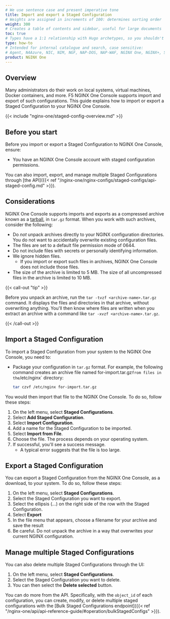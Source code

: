 ```yaml
---
# We use sentence case and present imperative tone
title: Import and export a Staged Configuration
# Weights are assigned in increments of 100: determines sorting order
weight: 300
# Creates a table of contents and sidebar, useful for large documents
toc: true
# Types have a 1:1 relationship with Hugo archetypes, so you shouldn't need to change this
type: how-to
# Intended for internal catalogue and search, case sensitive:
# Agent, N4Azure, NIC, NIM, NGF, NAP-DOS, NAP-WAF, NGINX One, NGINX+, Solutions, Unit
product: NGINX One
---
```


## Overview

Many administrators do their work on local systems, virtual machines, Docker containers, and more. F5 NGINX One Console
supports import and export of such configurations.
This guide explains how to import or export a Staged Configuration to your NGINX One Console. 

{{< include "nginx-one/staged-config-overview.md" >}}

## Before you start

Before you import or export a Staged Configuration to NGINX One Console, ensure:

- You have an NGINX One Console account with staged configuration permissions.

You can also import, export, and manage multiple Staged Configurations through [the API]({{< ref "/nginx-one/nginx-configs/staged-configs/api-staged-config.md" >}}).

## Considerations

NGINX One Console supports imports and exports as a compressed archive known as a [tarball](https://en.wikipedia.org/wiki/Tar_(computing)), in `tar.gz` format. 
When you work with such archives, consider the following:

- Do _not_ unpack archives directly to your NGINX configuration directories. You do not want to accidentally overwrite existing configuration files.
- The files are set to a default file permission mode of 0644.
- Do not include files with secrets or personally identifying information.
- We ignore hidden files.
  - If you import or export such files in archives, NGINX One Console does not include those files.
- The size of the archive is limited to 5 MB.  The size of all uncompressed files in the archive is limited to 10 MB.

{{< call-out "tip" >}}

Before you unpack an archive, run the `tar -tvzf <archive-name>.tar.gz` command. It displays the files and directories in that archive, without overwriting anything.
You'll then know where files are written when you extract an archive with a command like `tar -xvzf <archive-name>.tar.gz`.

{{< /call-out >}}

## Import a Staged Configuration

To import a Staged Configuration from your system to the NGINX One Console, you need to:

- Package your configuration in `tar.gz` format. For example, the following command creates an archive file named for-import.tar.gz` from files in the `/etc/nginx` directory:
  ```bash
  tar czvf /etc/nginx for-import.tar.gz
  ```

You would then import that file to the NGINX One Console. To do so, follow these steps:

1. On the left menu, select **Staged Configurations**.
1. Select **Add Staged Configuration**.
1. Select **Import Configuration**.
1. Add a name for the Staged Configuration to be imported.
1. Select **Import from File**.
1. Choose the file. The process depends on your operating system.
1. If successful, you'll see a success message.
   - A typical error suggests that the file is too large.

## Export a Staged Configuration

You can export a Staged Configuration from the NGINX One Console, as a download, to your system. To do so, follow these steps:

1. On the left menu, select **Staged Configurations**.
1. Select the Staged Configuration you want to export. 
1. Select the ellipsis (...) on the right side of the row with the Staged Configuration.
1. Select **Export**
1. In the file menu that appears, choose a filename for your archive and save the result
1. Be careful. Do not unpack the archive in a way that overwrites your current NGINX configuration.

## Manage multiple Staged Configurations

You can also delete multiple Staged Configurations through the UI:

1. On the left menu, select **Staged Configurations**.
1. Select the Staged Configuration you want to delete.
1. You can then select the **Delete selected** button.

You can do more from the API. Specifically, with the `object_id` of each configuration, you can create, modify, or delete multiple staged configurations with the [Bulk Staged Configurations endpoint]({{< ref "/nginx-one/api/api-reference-guide/#operation/bulkStagedConfigs" >}}).

